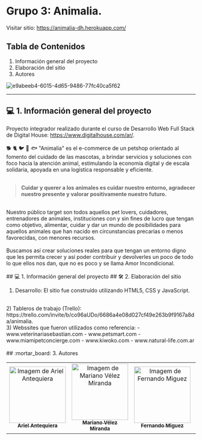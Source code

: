 # Grupo 3: Animalia.
Visitar sitio: https://animalia-dh.herokuapp.com/

## Tabla de Contenidos
1. Información general del proyecto  
2. Elaboración del sitio  
3. Autores  
  
![e9abeeb4-6015-4d65-9486-77fc40ca5f62](https://user-images.githubusercontent.com/100479971/164115117-5990176e-ac1e-4db5-927b-f222dafb2893.jpg)
  
  ---  
    
<h2>💻 1. Información general del proyecto</h2>

Proyecto integrador realizado durante el curso de Desarrollo Web Full Stack de Digital House: https://www.digitalhouse.com/ar/.
<br>
<br>
🐕 🐈 🐦 🐁 🐟
"Animalia" es el e-commerce de un petshop orientado al fomento del cuidado de las mascotas, a brindar servicios y soluciones con foco hacia la atención animal, estimulando la economía digital y de escala solidaria, apoyada en una logística responsable y eficiente.
<br>
<br>
> **Cuidar y querer a los animales es cuidar nuestro entorno, agradecer nuestro presente y valorar positivamente nuestro futuro.**
<br>
Nuestro público target son todos aquellos pet lovers, cuidadores, entrenadores de animales, instituciones con y sin fines de lucro que tengan como objetivo, alimentar, cuidar y dar un mundo de posibilidades para aquellos animales que han nacido en circunstancias precarias o menos favorecidas, con menores recursos.
<br>
<br>
Buscamos así crear soluciones reales para que tengan un entorno digno que les permita crecer y así poder contribuir y devolverles un poco de todo lo que ellos nos dan, que no es poco y se llama Amor Incondicional.  
<br>
<br>
## 💻 1. Información general del proyecto
## 🛠️ 2. Elaboración del sitio  
  
1) Desarrollo: El sitio fue construído utilizando HTML5, CSS y JavaScript.
<br>
2) Tableros de trabajo (Trello): https://trello.com/invite/b/co96aUDo/6686a4e08d027cf49e263b9f9167a8da/animalia.
<br>
3) Webssites que fueron utilizados como referencia:
- www.veterinariasebastian.com  
- www.petsmart.com  
- www.miamipetconcierge.com  
- www.kiwoko.com  
- www.natural-life.com.ar
<br>
<br>
## :mortar_board: 3. Autores

<table>
    <tr>
        <td align="center">
            <a href="https://github.com/antariex">
                <img src="https://avatars.githubusercontent.com/u/100479971?v=4" width="150px;" alt="Imagem de Ariel Antequiera" />
                <br />
                <sub><b>Ariel Antequiera</b></sub>
            </a>
        </td>
        <td align="center">
            <a href="https://github.com/Marianoide">
                <img src="https://avatars.githubusercontent.com/u/102563023?v=4" width="150px;" alt="Imagem de Mariano Vélez Miranda" />
                <br />
                <sub><b>Mariano Vélez Miranda</b></sub>
            </a>
        </td>
        <td align="center">
            <a href="https://github.com/FernandoMig">
                <img src="https://avatars.githubusercontent.com/u/102432412?v=4" width="150px;" alt="Imagem de Fernando Miguez" />
                <br />
                <sub><b>Fernando Miguez</b></sub>
            </a>
        </td>
        <td align="center">
            <a href="https://github.com/MaruBruno">
                <img src="https://avatars.githubusercontent.com/u/102558669?v=4" width="150px;" alt="Image de Maria Eugenia Bruno" />
                <br />
                <sub><b>Maria Eugenia Bruno</b></sub>
            </a>
        </td>
   </tr>
</table>
